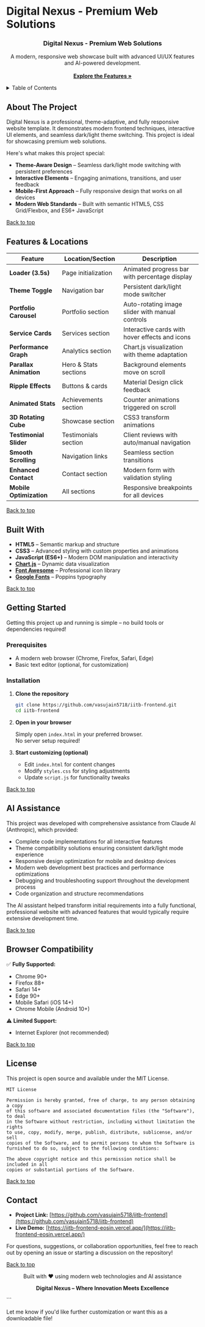 
# Digital Nexus - Premium Web Solutions

<div align="center">
  <h3 align="center">Digital Nexus - Premium Web Solutions</h3>
  <p align="center">
    A modern, responsive web showcase built with advanced UI/UX features and AI-powered development.
    <br />
    <br />
    <a href="#about-the-project"><strong>Explore the Features »</strong></a>
  </p>
</div>

<details>
  <summary>Table of Contents</summary>
  <ol>
    <li><a href="#about-the-project">About The Project</a></li>
    <li><a href="#features--locations">Features & Locations</a></li>
    <li><a href="#built-with">Built With</a></li>
    <li><a href="#getting-started">Getting Started</a></li>
    <li><a href="#ai-assistance">AI Assistance</a></li>
    <li><a href="#browser-compatibility">Browser Compatibility</a></li>
    <li><a href="#license">License</a></li>
    <li><a href="#contact">Contact</a></li>
  </ol>
</details>

## About The Project

Digital Nexus is a professional, theme-adaptive, and fully responsive website template. It demonstrates modern frontend techniques, interactive UI elements, and seamless dark/light theme switching. This project is ideal for showcasing premium web solutions.

Here's what makes this project special:

- **Theme-Aware Design** – Seamless dark/light mode switching with persistent preferences
- **Interactive Elements** – Engaging animations, transitions, and user feedback
- **Mobile-First Approach** – Fully responsive design that works on all devices
- **Modern Web Standards** – Built with semantic HTML5, CSS Grid/Flexbox, and ES6+ JavaScript

[Back to top](#digital-nexus---premium-web-solutions)

## Features & Locations

| Feature                | Location/Section         | Description                                      |
|------------------------|-------------------------|--------------------------------------------------|
| **Loader (3.5s)**      | Page initialization     | Animated progress bar with percentage display     |
| **Theme Toggle**       | Navigation bar          | Persistent dark/light mode switcher               |
| **Portfolio Carousel** | Portfolio section       | Auto-rotating image slider with manual controls   |
| **Service Cards**      | Services section        | Interactive cards with hover effects and icons    |
| **Performance Graph**  | Analytics section       | Chart.js visualization with theme adaptation      |
| **Parallax Animation** | Hero & Stats sections   | Background elements move on scroll                |
| **Ripple Effects**     | Buttons & cards         | Material Design click feedback                    |
| **Animated Stats**     | Achievements section    | Counter animations triggered on scroll            |
| **3D Rotating Cube**   | Showcase section        | CSS3 transform animations                         |
| **Testimonial Slider** | Testimonials section    | Client reviews with auto/manual navigation        |
| **Smooth Scrolling**   | Navigation links        | Seamless section transitions                      |
| **Enhanced Contact**   | Contact section         | Modern form with validation styling               |
| **Mobile Optimization**| All sections            | Responsive breakpoints for all devices            |

[Back to top](#digital-nexus---premium-web-solutions)

## Built With

- **HTML5** – Semantic markup and structure
- **CSS3** – Advanced styling with custom properties and animations
- **JavaScript (ES6+)** – Modern DOM manipulation and interactivity
- **[Chart.js](https://www.chartjs.org/)** – Dynamic data visualization
- **[Font Awesome](https://fontawesome.com/)** – Professional icon library
- **[Google Fonts](https://fonts.google.com/specimen/Poppins)** – Poppins typography

[Back to top](#digital-nexus---premium-web-solutions)

## Getting Started

Getting this project up and running is simple – no build tools or dependencies required!

### Prerequisites

- A modern web browser (Chrome, Firefox, Safari, Edge)
- Basic text editor (optional, for customization)

### Installation

1. **Clone the repository**
   ```sh
   git clone https://github.com/vasujain5718/iitb-frontend.git
   cd iitb-frontend
   ```

2. **Open in your browser**

   Simply open `index.html` in your preferred browser.  
   No server setup required!

3. **Start customizing (optional)**

   - Edit `index.html` for content changes
   - Modify `styles.css` for styling adjustments
   - Update `script.js` for functionality tweaks

[Back to top](#digital-nexus---premium-web-solutions)

## AI Assistance

This project was developed with comprehensive assistance from Claude AI (Anthropic), which provided:

- Complete code implementations for all interactive features
- Theme compatibility solutions ensuring consistent dark/light mode experience
- Responsive design optimization for mobile and desktop devices
- Modern web development best practices and performance optimizations
- Debugging and troubleshooting support throughout the development process
- Code organization and structure recommendations

The AI assistant helped transform initial requirements into a fully functional, professional website with advanced features that would typically require extensive development time.

[Back to top](#digital-nexus---premium-web-solutions)

## Browser Compatibility

✅ **Fully Supported:**

- Chrome 90+
- Firefox 88+
- Safari 14+
- Edge 90+
- Mobile Safari (iOS 14+)
- Chrome Mobile (Android 10+)

⚠️ **Limited Support:**

- Internet Explorer (not recommended)

[Back to top](#digital-nexus---premium-web-solutions)

## License

This project is open source and available under the MIT License.

```text
MIT License

Permission is hereby granted, free of charge, to any person obtaining a copy
of this software and associated documentation files (the "Software"), to deal
in the Software without restriction, including without limitation the rights
to use, copy, modify, merge, publish, distribute, sublicense, and/or sell
copies of the Software, and to permit persons to whom the Software is
furnished to do so, subject to the following conditions:

The above copyright notice and this permission notice shall be included in all
copies or substantial portions of the Software.
```

[Back to top](#digital-nexus---premium-web-solutions)

## Contact

- **Project Link:** [https://github.com/vasujain5718/iitb-frontend](https://github.com/vasujain5718/iitb-frontend)
- **Live Demo:** [https://iitb-frontend-eosin.vercel.app/](https://iitb-frontend-eosin.vercel.app/)

For questions, suggestions, or collaboration opportunities, feel free to reach out by opening an issue or starting a discussion on the repository!

[Back to top](#digital-nexus---premium-web-solutions)

<div align="center">

Built with ❤️ using modern web technologies and AI assistance

**Digital Nexus – Where Innovation Meets Excellence**

</div>
```

Let me know if you'd like further customization or want this as a downloadable file!
